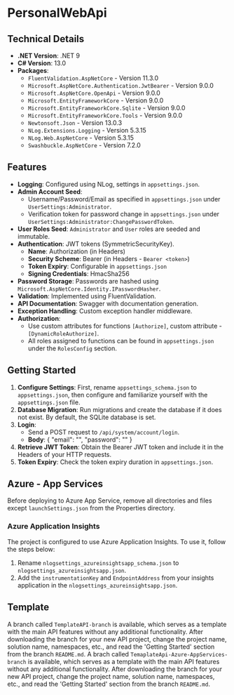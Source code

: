 # PersonalWebApi

## Technical Details

- **.NET Version**: .NET 9
- **C# Version**: 13.0
- **Packages**:
  - `FluentValidation.AspNetCore` - Version 11.3.0
  - `Microsoft.AspNetCore.Authentication.JwtBearer` - Version 9.0.0
  - `Microsoft.AspNetCore.OpenApi` - Version 9.0.0
  - `Microsoft.EntityFrameworkCore` - Version 9.0.0
  - `Microsoft.EntityFrameworkCore.Sqlite` - Version 9.0.0
  - `Microsoft.EntityFrameworkCore.Tools` - Version 9.0.0
  - `Newtonsoft.Json` - Version 13.0.3
  - `NLog.Extensions.Logging` - Version 5.3.15
  - `NLog.Web.AspNetCore` - Version 5.3.15
  - `Swashbuckle.AspNetCore` - Version 7.2.0

## Features

- **Logging**: Configured using NLog, settings in `appsettings.json`.
- **Admin Account Seed**:
  - Username/Password/Email as specified in `appsettings.json` under `UserSettings:Administrator`.
  - Verification token for password change in `appsettings.json` under `UserSettings:Administrator:ChangePasswordToken`.
- **User Roles Seed**: `Administrator` and `User` roles are seeded and immutable.
- **Authentication**: JWT tokens (SymmetricSecurityKey).
  - **Name**: Authorization (in Headers)
  - **Security Scheme**: Bearer (in Headers - `Bearer <token>`)
  - **Token Expiry**: Configurable in `appsettings.json`
  - **Signing Credentials**: HmacSha256
- **Password Storage**: Passwords are hashed using `Microsoft.AspNetCore.Identity.IPasswordHasher`.
- **Validation**: Implemented using FluentValidation.
- **API Documentation**: Swagger with documentation generation.
- **Exception Handling**: Custom exception handler middleware.
- **Authorization**:
  - Use custom attributes for functions `[Authorize]`, custom attribute - `[DynamicRoleAuthorize]`.
  - All roles assigned to functions can be found in `appsettings.json` under the `RolesConfig` section.

## Getting Started

1. **Configure Settings**: First, rename `appsettings_schema.json` to `appsettings.json`, then configure and familiarize yourself with the `appsettings.json` file.
2. **Database Migration**: Run migrations and create the database if it does not exist. By default, the SQLite database is set.
3. **Login**:
   - Send a POST request to `/api/system/account/login`.
   - **Body**:
      {
       "email": "",
       "password": ""
      }
4. **Retrieve JWT Token**: Obtain the Bearer JWT token and include it in the Headers of your HTTP requests.
5. **Token Expiry**: Check the token expiry duration in `appsettings.json`.

## Azure - App Services

Before deploying to Azure App Service, remove all directories and files except `launchSettings.json` from the Properties directory.

### Azure Application Insights

The project is configured to use Azure Application Insights. To use it, follow the steps below:

1. Rename `nlogsettings_azureinsightsapp_schema.json` to `nlogsettings_azureinsightsapp.json`.
2. Add the `instrumentationKey` and `EndpointAddress` from your insights application in the `nlogsettings_azureinsightsapp.json`.

## Template

A branch called `TemplateAPI-branch` is available, which serves as a template with the main API features without any additional functionality. After downloading the branch for your new API project, change the project name, solution name, namespaces, etc., and read the 'Getting Started' section from the branch `README.md`.
A brach called `TemaplateApi-Azure-AppServices-branch` is available, which serves as a template with the main API features without any additional functionality. After downloading the branch for your new API project, change the project name, solution name, namespaces, etc., and read the 'Getting Started' section from the branch `README.md`.
